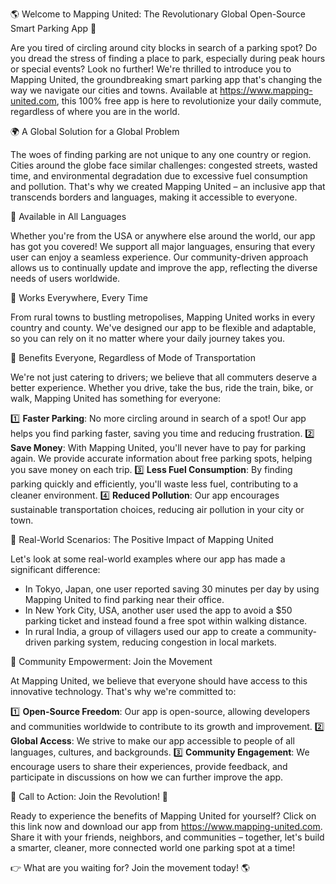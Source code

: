 🌎 Welcome to Mapping United: The Revolutionary Global Open-Source Smart Parking App 🚗

Are you tired of circling around city blocks in search of a parking spot? Do you dread the stress of finding a place to park, especially during peak hours or special events? Look no further! We're thrilled to introduce you to Mapping United, the groundbreaking smart parking app that's changing the way we navigate our cities and towns. Available at https://www.mapping-united.com, this 100% free app is here to revolutionize your daily commute, regardless of where you are in the world.

🌍 A Global Solution for a Global Problem

The woes of finding parking are not unique to any one country or region. Cities around the globe face similar challenges: congested streets, wasted time, and environmental degradation due to excessive fuel consumption and pollution. That's why we created Mapping United – an inclusive app that transcends borders and languages, making it accessible to everyone.

💬 Available in All Languages

Whether you're from the USA or anywhere else around the world, our app has got you covered! We support all major languages, ensuring that every user can enjoy a seamless experience. Our community-driven approach allows us to continually update and improve the app, reflecting the diverse needs of users worldwide.

🌈 Works Everywhere, Every Time

From rural towns to bustling metropolises, Mapping United works in every country and county. We've designed our app to be flexible and adaptable, so you can rely on it no matter where your daily journey takes you.

💚 Benefits Everyone, Regardless of Mode of Transportation

We're not just catering to drivers; we believe that all commuters deserve a better experience. Whether you drive, take the bus, ride the train, bike, or walk, Mapping United has something for everyone:

1️⃣ **Faster Parking**: No more circling around in search of a spot! Our app helps you find parking faster, saving you time and reducing frustration.
2️⃣ **Save Money**: With Mapping United, you'll never have to pay for parking again. We provide accurate information about free parking spots, helping you save money on each trip.
3️⃣ **Less Fuel Consumption**: By finding parking quickly and efficiently, you'll waste less fuel, contributing to a cleaner environment.
4️⃣ **Reduced Pollution**: Our app encourages sustainable transportation choices, reducing air pollution in your city or town.

🌟 Real-World Scenarios: The Positive Impact of Mapping United

Let's look at some real-world examples where our app has made a significant difference:

*   In Tokyo, Japan, one user reported saving 30 minutes per day by using Mapping United to find parking near their office.
*   In New York City, USA, another user used the app to avoid a $50 parking ticket and instead found a free spot within walking distance.
*   In rural India, a group of villagers used our app to create a community-driven parking system, reducing congestion in local markets.

🌈 Community Empowerment: Join the Movement

At Mapping United, we believe that everyone should have access to this innovative technology. That's why we're committed to:

1️⃣ **Open-Source Freedom**: Our app is open-source, allowing developers and communities worldwide to contribute to its growth and improvement.
2️⃣ **Global Access**: We strive to make our app accessible to people of all languages, cultures, and backgrounds.
3️⃣ **Community Engagement**: We encourage users to share their experiences, provide feedback, and participate in discussions on how we can further improve the app.

🚀 Call to Action: Join the Revolution! 🌟

Ready to experience the benefits of Mapping United for yourself? Click on this link now and download our app from https://www.mapping-united.com. Share it with your friends, neighbors, and communities – together, let's build a smarter, cleaner, more connected world one parking spot at a time!

👉 What are you waiting for? Join the movement today! 🌎